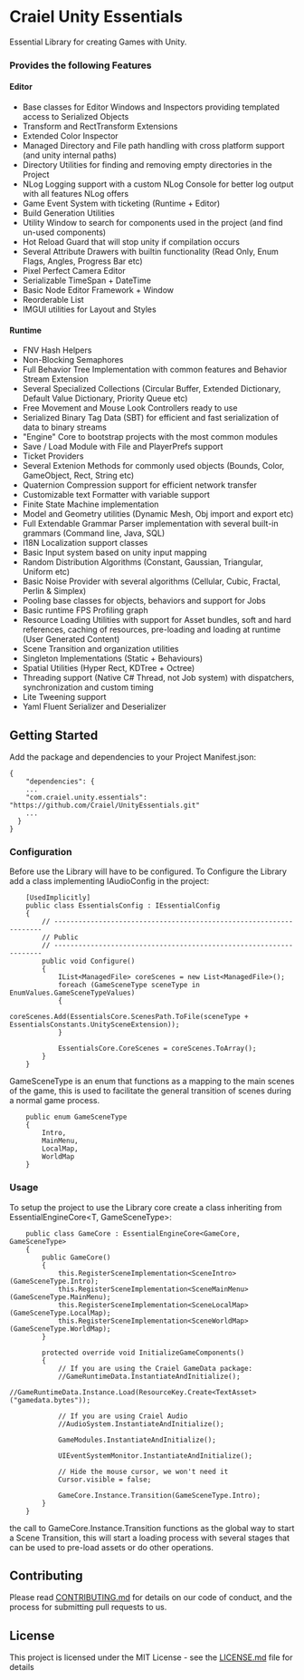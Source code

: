 # Craiel Unity Essentials

Essential Library for creating Games with Unity.

### Provides the following Features

#### Editor
- Base classes for Editor Windows and Inspectors providing templated access to Serialized Objects
- Transform and RectTransform Extensions
- Extended Color Inspector
- Managed Directory and File path handling with cross platform support (and unity internal paths)
- Directory Utilities for finding and removing empty directories in the Project
- NLog Logging support with a custom NLog Console for better log output with all features NLog offers
- Game Event System with ticketing (Runtime + Editor)
- Build Generation Utilities
- Utility Window to search for components used in the project (and find un-used components)
- Hot Reload Guard that will stop unity if compilation occurs
- Several Attribute Drawers with builtin functionality (Read Only, Enum Flags, Angles, Progress Bar etc)
- Pixel Perfect Camera Editor
- Serializable TimeSpan + DateTime
- Basic Node Editor Framework + Window
- Reorderable List
- IMGUI utilities for Layout and Styles

#### Runtime
- FNV Hash Helpers
- Non-Blocking Semaphores
- Full Behavior Tree Implementation with common features and Behavior Stream Extension
- Several Specialized Collections (Circular Buffer, Extended Dictionary, Default Value Dictionary, Priority Queue etc)
- Free Movement and Mouse Look Controllers ready to use
- Serialized Binary Tag Data (SBT) for efficient and fast serialization of data to binary streams
- "Engine" Core to bootstrap projects with the most common modules
- Save / Load Module with File and PlayerPrefs support
- Ticket Providers
- Several Extenion Methods for commonly used objects (Bounds, Color, GameObject, Rect, String etc)
- Quaternion Compression support for efficient network transfer
- Customizable text Formatter with variable support
- Finite State Machine implementation
- Model and Geometry utilities (Dynamic Mesh, Obj import and export etc)
- Full Extendable Grammar Parser implementation with several built-in grammars (Command line, Java, SQL)
- I18N Localization support classes
- Basic Input system based on unity input mapping
- Random Distribution Algorithms (Constant, Gaussian, Triangular, Uniform etc)
- Basic Noise Provider with several algorithms (Cellular, Cubic, Fractal, Perlin & Simplex)
- Pooling base classes for objects, behaviors and support for Jobs
- Basic runtime FPS Profiling graph
- Resource Loading Utilities with support for Asset bundles, soft and hard references, caching of resources, pre-loading and loading at runtime (User Generated Content)
- Scene Transition and organization utilities
- Singleton Implementations (Static + Behaviours)
- Spatial Utilities (Hyper Rect, KDTree + Octree)
- Threading support (Native C# Thread, not Job system) with dispatchers, synchronization and custom timing
- Lite Tweening support
- Yaml Fluent Serializer and Deserializer

## Getting Started

Add the package and dependencies to your Project Manifest.json:
```
{
    "dependencies": {
    ...
    "com.craiel.unity.essentials": "https://github.com/Craiel/UnityEssentials.git"
    ...
  }
}
```


### Configuration

Before use the Library will have to be configured.
To Configure the Library add a class implementing IAudioConfig in the project:

```
    [UsedImplicitly]
    public class EssentialsConfig : IEssentialConfig
    {
        // -------------------------------------------------------------------
        // Public
        // -------------------------------------------------------------------
        public void Configure()
        {
            IList<ManagedFile> coreScenes = new List<ManagedFile>();
            foreach (GameSceneType sceneType in EnumValues.GameSceneTypeValues)
            {
                coreScenes.Add(EssentialsCore.ScenesPath.ToFile(sceneType + EssentialsConstants.UnitySceneExtension));
            }
    
            EssentialsCore.CoreScenes = coreScenes.ToArray();
        }
    }
```

GameSceneType is an enum that functions as a mapping to the main scenes of the game, this is used to facilitate the general transition of scenes during a normal game process.

```
    public enum GameSceneType
    {
        Intro,
        MainMenu,
        LocalMap,
        WorldMap
    }
```


### Usage

To setup the project to use the Library core create a class inheriting from EssentialEngineCore<T, GameSceneType>:

```
    public class GameCore : EssentialEngineCore<GameCore, GameSceneType>
    {
        public GameCore()
        {
            this.RegisterSceneImplementation<SceneIntro>(GameSceneType.Intro);
            this.RegisterSceneImplementation<SceneMainMenu>(GameSceneType.MainMenu);
            this.RegisterSceneImplementation<SceneLocalMap>(GameSceneType.LocalMap);
            this.RegisterSceneImplementation<SceneWorldMap>(GameSceneType.WorldMap);
        }

        protected override void InitializeGameComponents()
        {
            // If you are using the Craiel GameData package:
            //GameRuntimeData.InstantiateAndInitialize();
            //GameRuntimeData.Instance.Load(ResourceKey.Create<TextAsset>("gamedata.bytes"));
            
            // If you are using Craiel Audio
            //AudioSystem.InstantiateAndInitialize();
            
            GameModules.InstantiateAndInitialize();
            
            UIEventSystemMonitor.InstantiateAndInitialize();

            // Hide the mouse cursor, we won't need it
            Cursor.visible = false;
            
            GameCore.Instance.Transition(GameSceneType.Intro);
        }
    }
```

the call to GameCore.Instance.Transition functions as the global way to start a Scene Transition, this will start a loading process with several stages that can be used to pre-load assets or do other operations.

## Contributing

Please read [CONTRIBUTING.md](CONTRIBUTING.md) for details on our code of conduct, and the process for submitting pull requests to us.


## License

This project is licensed under the MIT License - see the [LICENSE.md](LICENSE.md) file for details
